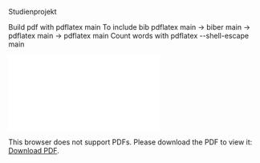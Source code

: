 Studienprojekt

Build pdf with pdflatex main
To include bib pdflatex main -> biber main -> pdflatex main -> pdflatex main
Count words with pdflatex --shell-escape main

<embed src="/main.pdf"  type="application/pdf">
    <p>This browser does not support PDFs. Please download the PDF to view it: <a href="main.pdf">Download PDF</a>.</p>
</embed>
